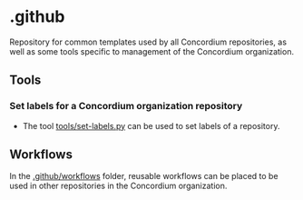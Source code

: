 # .github
Repository for common templates used by all Concordium repositories, as well as
some tools specific to management of the Concordium organization.

## Tools

### Set labels for a Concordium organization repository

- The tool [tools/set-labels.py](tools/set-labels.py) can be used to set labels of a repository.

## Workflows

In the [.github/workflows](.github/workflows) folder, reusable workflows can be placed to be used in other repositories in the Concordium organization.